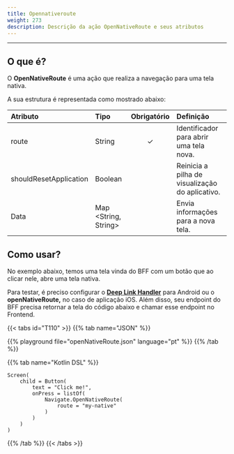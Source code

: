 ```yaml
---
title: Opennativeroute
weight: 273
description: Descrição da ação OpenNativeRoute e seus atributos
---
```


---

## O que é?

O **OpenNativeRoute** é uma ação que realiza a navegação para uma tela nativa. 

A sua estrutura é representada como mostrado abaixo: 

| **Atributo** | **Tipo** | Obrigatório | **Definição** |
| :--- | :--- | :---: | :--- |
| route | String | ✓ | Identificador para abrir uma tela nova. |
| shouldResetApplication | Boolean |   | Reinicia a pilha de visualização do aplicativo. |
| Data | Map &lt;String, String&gt; |   | Envia informações para a nova tela. |

## Como usar?

No exemplo abaixo, temos uma tela vinda do BFF com um botão que ao clicar nele, abre uma tela nativa. 

Para testar, é preciso configurar o [**Deep Link Handler**](https://docs.usebeagle.io/customizacao/beagle-para-android/deep-link-handler) para Android  ou o **openNativeRoute,** no caso de aplicação iOS. Além disso, seu endpoint do BFF precisa retornar a tela do código abaixo e chamar esse endpoint no Frontend.

{{< tabs id="T110" >}}
{{% tab name="JSON" %}}
<!-- json-playground:openNativeRoute.json
{
  "_beagleComponent_" : "beagle:screenComponent",
  "child" : {
    "_beagleComponent_" : "beagle:button",
    "text" : "Click me!",
    "onPress" : [ {
      "_beagleAction_" : "beagle:openNativeRoute",
      "route" : "my-native",
      "shouldResetApplication" : false
    } ]
  }
}
-->
{{% playground file="openNativeRoute.json" language="pt" %}}
{{% /tab %}}

{{% tab name="Kotlin DSL" %}}
```
Screen(
    child = Button(
        text = "Click me!",
        onPress = listOf(
            Navigate.OpenNativeRoute(
                route = "my-native"
            )
        )
    )
)
```
{{% /tab %}}
{{< /tabs >}}

